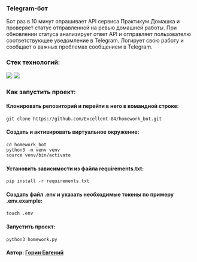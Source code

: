 ### Telegram-бот

Бот раз в 10 минут опрашивает API сервиса Практикум.Домашка и проверяет статус отправленной на ревью домашней работы.
При обновлении статуса анализирует ответ API и отправляет пользователю соответствующее уведомление в Telegram.
Логирует свою работу и сообщает о важных проблемах сообщением в Telegram.

### Стек технологий:
<img src="https://img.shields.io/badge/Python-FFFFFF?style=for-the-badge&logo=python&logoColor=3776AB"/>
<img src="https://img.shields.io/badge/python telegram bot-FFFFFF?style=for-the-badge&logo=&logoColor=082E08"/>

### Как запустить проект:
#### Клонировать репозиторий и перейти в него в командной строке:
``` 
git clone https://github.com/Excellent-84/homework_bot.git
``` 

#### Cоздать и активировать виртуальное окружение:
``` 
cd homework_bot
python3 -m venv venv
source venv/bin/activate
``` 

#### Установить зависимости из файла requirements.txt:
``` 
pip install -r requirements.txt
``` 

#### Создать файл .env и указать необходимые токены по примеру .env.example:
``` 
touch .env
```

#### Запустить проект:
``` 
python3 homework.py
``` 

#### Автор: [Горин Евгений](https://github.com/Excellent-84)
